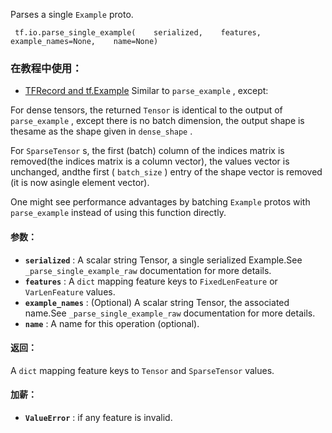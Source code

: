 Parses a single  `Example`  proto.

```
 tf.io.parse_single_example(    serialized,    features,    example_names=None,    name=None) 
```

### 在教程中使用：
- [TFRecord and tf.Example](https://tensorflow.google.cn/tutorials/load_data/tfrecord)
Similar to  `parse_example` , except:

For dense tensors, the returned  `Tensor`  is identical to the output of `parse_example` , except there is no batch dimension, the output shape is thesame as the shape given in  `dense_shape` .

For  `SparseTensor` s, the first (batch) column of the indices matrix is removed(the indices matrix is a column vector), the values vector is unchanged, andthe first ( `batch_size` ) entry of the shape vector is removed (it is now asingle element vector).

One might see performance advantages by batching  `Example`  protos with `parse_example`  instead of using this function directly.

#### 参数：
- **`serialized`** : A scalar string Tensor, a single serialized Example.See  `_parse_single_example_raw`  documentation for more details.
- **`features`** : A  `dict`  mapping feature keys to  `FixedLenFeature`  or `VarLenFeature`  values.
- **`example_names`** : (Optional) A scalar string Tensor, the associated name.See  `_parse_single_example_raw`  documentation for more details.
- **`name`** : A name for this operation (optional).


#### 返回：
A  `dict`  mapping feature keys to  `Tensor`  and  `SparseTensor`  values.

#### 加薪：
- **`ValueError`** : if any feature is invalid.
